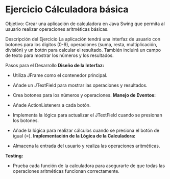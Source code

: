 # Ejercicio Cálculadora básica

Objetivo: Crear una aplicación de calculadora en Java Swing que permita al usuario realizar operaciones aritméticas básicas.

Descripción del Ejercicio
La aplicación tendrá una interfaz de usuario con botones para los dígitos (0-9), operaciones (suma, resta, multiplicación, división) y un botón para calcular el resultado. También incluirá un campo de texto para mostrar los números y los resultados.

Pasos para el Desarrollo
**Diseño de la Interfaz:**

- Utiliza JFrame como el contenedor principal.
- Añade un JTextField para mostrar las operaciones y resultados.
- Crea botones para los números y operaciones.
**Manejo de Eventos:**

- Añade ActionListeners a cada botón.
- Implementa la lógica para actualizar el JTextField cuando se presionan los botones.
- Añade la lógica para realizar cálculos cuando se presiona el botón de igual (=).
**Implementación de la Lógica de la Calculadora:**

- Almacena la entrada del usuario y realiza las operaciones aritméticas.

**Testing:**

- Prueba cada función de la calculadora para asegurarte de que todas las operaciones aritméticas funcionan correctamente.
